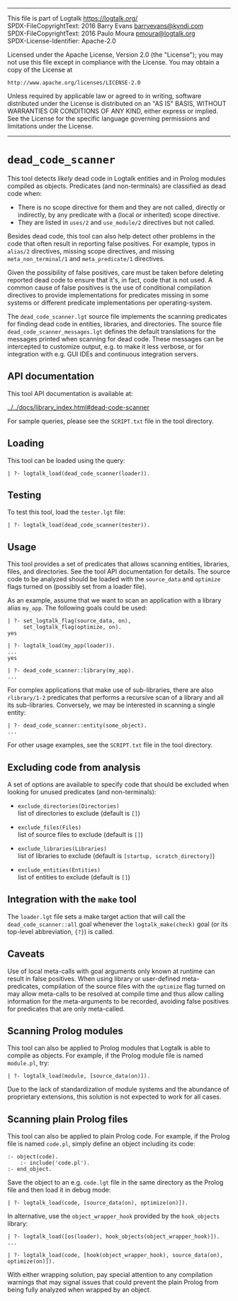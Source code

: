 ________________________________________________________________________

This file is part of Logtalk <https://logtalk.org/>  
SPDX-FileCopyrightText: 2016 Barry Evans <barryevans@kyndi.com>  
SPDX-FileCopyrightText: 2016 Paulo Moura <pmoura@logtalk.org>  
SPDX-License-Identifier: Apache-2.0

Licensed under the Apache License, Version 2.0 (the "License");
you may not use this file except in compliance with the License.
You may obtain a copy of the License at

    http://www.apache.org/licenses/LICENSE-2.0

Unless required by applicable law or agreed to in writing, software
distributed under the License is distributed on an "AS IS" BASIS,
WITHOUT WARRANTIES OR CONDITIONS OF ANY KIND, either express or implied.
See the License for the specific language governing permissions and
limitations under the License.
________________________________________________________________________


`dead_code_scanner`
===================

This tool detects *likely* dead code in Logtalk entities and in Prolog modules
compiled as objects. Predicates (and non-terminals) are classified as dead code
when:

- There is no scope directive for them and they are not called, directly or
indirectly, by any predicate with a (local or inherited) scope directive.
- They are listed in `uses/2` and `use_module/2` directives but not called.

Besides dead code, this tool can also help detect other problems in the code
that often result in reporting false positives. For example, typos in `alias/2`
directives, missing scope directives, and missing `meta_non_terminal/1` and
`meta_predicate/1` directives.

Given the possibility of false positives, care must be taken before deleting
reported dead code to ensure that it's, in fact, code that is not used.
A common cause of false positives is the use of conditional compilation
directives to provide implementations for predicates missing in some systems
or different predicate implementations per operating-system.

The `dead_code_scanner.lgt` source file implements the scanning predicates for
finding dead code in entities, libraries, and directories. The source file
`dead_code_scanner_messages.lgt` defines the default translations for the
messages printed when scanning for dead code. These messages can be intercepted
to customize output, e.g. to make it less verbose, or for integration with e.g.
GUI IDEs and continuous integration servers.


API documentation
-----------------

This tool API documentation is available at:

[../../docs/library_index.html#dead-code-scanner](../../docs/library_index.html#dead-code-scanner)

For sample queries, please see the `SCRIPT.txt` file in the tool directory.


Loading
-------

This tool can be loaded using the query:

	| ?- logtalk_load(dead_code_scanner(loader)).


Testing
-------

To test this tool, load the `tester.lgt` file:

	| ?- logtalk_load(dead_code_scanner(tester)).


Usage
-----

This tool provides a set of predicates that allows scanning entities,
libraries, files, and directories. See the tool API documentation for
details. The source code to be analyzed should be loaded with the
`source_data` and `optimize` flags turned on (possibly set from a
loader file).

As an example, assume that we want to scan an application with a library
alias `my_app`. The following goals could be used:

	| ?- set_logtalk_flag(source_data, on),
	     set_logtalk_flag(optimize, on).
	yes

	| ?- logtalk_load(my_app(loader)).
	...
	yes

	| ?- dead_code_scanner::library(my_app).
	...

For complex applications that make use of sub-libraries, there are also
`rlibrary/1-2` predicates that performs a recursive scan of a library and
all its sub-libraries. Conversely, we may be interested in scanning a single
entity:

	| ?- dead_code_scanner::entity(some_object).
	...

For other usage examples, see the `SCRIPT.txt` file in the tool directory.


Excluding code from analysis
----------------------------

A set of options are available to specify code that should be excluded when
looking for unused predicates (and non-terminals):

- `exclude_directories(Directories)`  
	list of directories to exclude (default is `[]`)

- `exclude_files(Files)`  
	list of source files to exclude (default is `[]`)

- `exclude_libraries(Libraries)`  
	list of libraries to exclude (default is `[startup, scratch_directory]`)

- `exclude_entities(Entities)`  
	list of entities to exclude (default is `[]`)


Integration with the `make` tool
--------------------------------

The `loader.lgt` file sets a make target action that will call the
`dead_code_scanner::all` goal whenever the `logtalk_make(check)` goal
(or its top-level abbreviation, `{?}`) is called.


Caveats
-------

Use of local meta-calls with goal arguments only known at runtime can result
in false positives. When using library or user-defined meta-predicates,
compilation of the source files with the `optimize` flag turned on may allow
meta-calls to be resolved at compile time and thus allow calling information
for the meta-arguments to be recorded, avoiding false positives for predicates
that are only meta-called.


Scanning Prolog modules
-----------------------

This tool can also be applied to Prolog modules that Logtalk is able to compile
as objects. For example, if the Prolog module file is named `module.pl`, try:

	| ?- logtalk_load(module, [source_data(on)]).

Due to the lack of standardization of module systems and the abundance of
proprietary extensions, this solution is not expected to work for all cases.


Scanning plain Prolog files
---------------------------

This tool can also be applied to plain Prolog code. For example, if the Prolog
file is named `code.pl`, simply define an object including its code:

	:- object(code).
		:- include('code.pl').
	:- end_object.

Save the object to an e.g. `code.lgt` file in the same directory as the
Prolog file and then load it in debug mode:

	| ?- logtalk_load(code, [source_data(on), optimize(on)]).

In alternative, use the `object_wrapper_hook` provided by the `hook_objects`
library:

	| ?- logtalk_load([os(loader), hook_objects(object_wrapper_hook)]).
	...

	| ?- logtalk_load(code, [hook(object_wrapper_hook), source_data(on), optimize(on)]).

With either wrapping solution, pay special attention to any compilation
warnings that may signal issues that could prevent the plain Prolog from
being fully analyzed when wrapped by an object.

